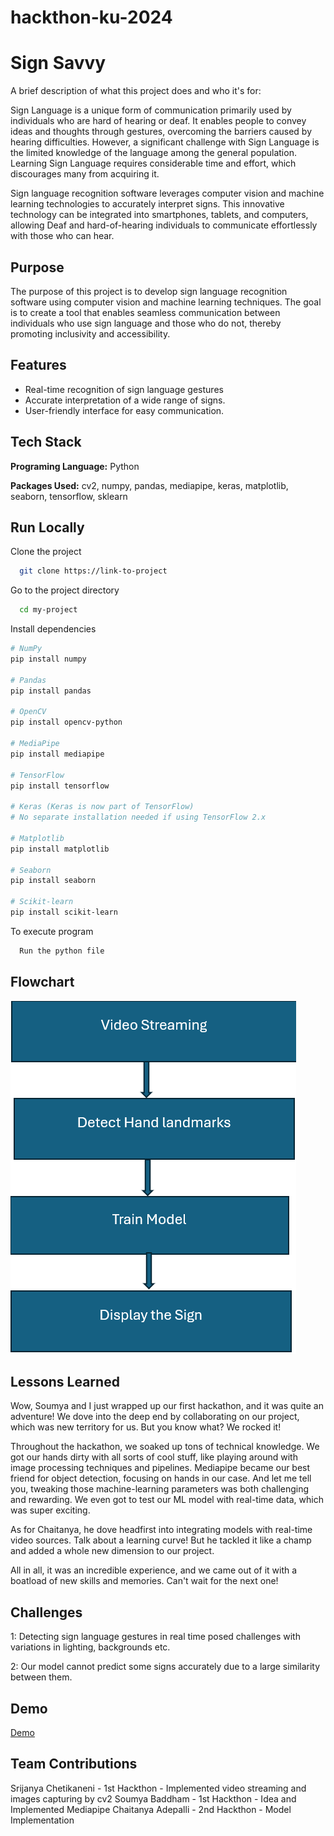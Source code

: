 # hackthon-ku-2024


# Sign Savvy

A brief description of what this project does and who it's for:

Sign Language is a unique form of communication primarily used by individuals who are hard of hearing or deaf. It enables people to convey ideas and thoughts through gestures, overcoming the barriers caused by hearing difficulties. However, a significant challenge with Sign Language is the limited knowledge of the language among the general population. Learning Sign Language requires considerable time and effort, which discourages many from acquiring it.

Sign language recognition software leverages computer vision and machine learning technologies to accurately interpret signs. This innovative technology can be integrated into smartphones, tablets, and computers, allowing Deaf and hard-of-hearing individuals to communicate effortlessly with those who can hear.






## Purpose
The purpose of this project is to develop sign language recognition software using computer vision and machine learning techniques. The goal is to create a tool that enables seamless communication between individuals who use sign language and those who do not, thereby promoting inclusivity and accessibility.
## Features

- Real-time recognition of sign language gestures
- Accurate interpretation of a wide range of signs.
- User-friendly interface for easy communication.



## Tech Stack

**Programing Language:** Python

**Packages Used:** cv2, numpy, pandas, mediapipe, keras, matplotlib, seaborn, tensorflow, sklearn


## Run Locally

Clone the project

```bash
  git clone https://link-to-project
```

Go to the project directory

```bash
  cd my-project
```

Install dependencies

```bash
# NumPy
pip install numpy

# Pandas
pip install pandas

# OpenCV
pip install opencv-python

# MediaPipe
pip install mediapipe

# TensorFlow
pip install tensorflow

# Keras (Keras is now part of TensorFlow)
# No separate installation needed if using TensorFlow 2.x

# Matplotlib
pip install matplotlib

# Seaborn
pip install seaborn

# Scikit-learn
pip install scikit-learn
```

To execute program

```bash
  Run the python file
```



## Flowchart

![Flowchart](flowchart.png)

## Lessons Learned

Wow, Soumya and I just wrapped up our first hackathon, and it was quite an adventure! We dove into the deep end by collaborating on our project, which was new territory for us. But you know what? We rocked it!

Throughout the hackathon, we soaked up tons of technical knowledge. We got our hands dirty with all sorts of cool stuff, like playing around with image processing techniques and pipelines. Mediapipe became our best friend for object detection, focusing on hands in our case. And let me tell you, tweaking those machine-learning parameters was both challenging and rewarding. We even got to test our ML model with real-time data, which was super exciting.

As for Chaitanya, he dove headfirst into integrating models with real-time video sources. Talk about a learning curve! But he tackled it like a champ and added a whole new dimension to our project.

All in all, it was an incredible experience, and we came out of it with a boatload of new skills and memories. Can't wait for the next one!


## Challenges

1: Detecting sign language gestures in real time posed challenges with variations in lighting, backgrounds etc.

2: Our model cannot predict some signs accurately due to a large similarity between them.

## Demo

[Demo](https://youtu.be/IGTvJ0fXUWM)

## 


## Team Contributions
Srijanya Chetikaneni - 1st Hackthon - Implemented video streaming and images capturing by cv2
Soumya Baddham - 1st Hackthon - Idea and Implemented Mediapipe
Chaitanya Adepalli - 2nd Hackthon - Model Implementation



